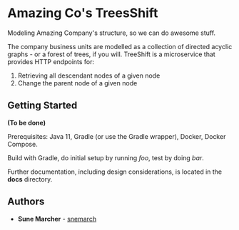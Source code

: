 # Amazing Co's TreesShift

Modeling Amazing Company's structure, so we can do awesome stuff.

The company business units are modelled as a collection of directed acyclic graphs - or a forest of trees, if you will. TreeShift is a microservice that provides HTTP endpoints for:
1. Retrieving all descendant nodes of a given node
2. Change the parent node of a given node

## Getting Started

**(To be done)**

Prerequisites: Java 11, Gradle (or use the Gradle wrapper), Docker, Docker Compose.

Build with Gradle, do initial setup by running *foo*, test by doing *bar*.

Further documentation, including design considerations, is located in the **docs** directory.

## Authors

* **Sune Marcher** - [snemarch](https://github.com/snemarch)
